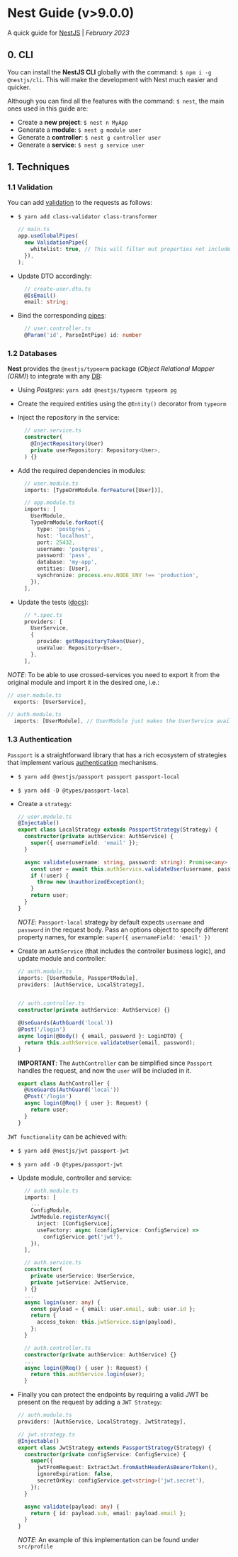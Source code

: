# Nest Guide (v>9.0.0)

A quick guide for [NestJS](https://docs.nestjs.com/) | _February 2023_

## 0. CLI

You can install the **NestJS CLI** globally with the command: `$ npm i -g @nestjs/cli`. This will make the development with Nest much easier and quicker.

Although you can find all the features with the command: `$ nest`, the main ones used in this guide are:

- Create a **new project**: `$ nest n MyApp`
- Generate a **module**: `$ nest g module user`
- Generate a **controller**: `$ nest g controller user`
- Generate a **service**: `$ nest g service user`

## 1. Techniques

### 1.1 Validation

You can add [validation](https://docs.nestjs.com/techniques/validation) to the requests as follows:

- `$ yarn add class-validator class-transformer`
  ```ts
  // main.ts
  app.useGlobalPipes(
    new ValidationPipe({
      whitelist: true, // This will filter out properties not included in the expected DTO
    }),
  );
  ```
- Update DTO accordingly:

  ```ts
    // create-user.dto.ts
    @IsEmail()
    email: string;

  ```

- Bind the corresponding [pipes](https://docs.nestjs.com/pipes):

  ```ts
    // user.controller.ts
    @Param('id', ParseIntPipe) id: number
  ```

### 1.2 Databases

**Nest** provides the `@nestjs/typeorm` package (_Object Relational Mapper (ORM)_) to integrate with any [DB](https://docs.nestjs.com/techniques/database):

- Using _Postgres_: `yarn add @nestjs/typeorm typeorm pg`
- Create the required entities using the `@Entity()` decorator from `typeorm`
- Inject the repository in the service:

  ```ts
    // user.service.ts
    constructor(
      @InjectRepository(User)
      private userRepository: Repository<User>,
    ) {}
  ```

- Add the required dependencies in modules:

  ```ts
    // user.module.ts
    imports: [TypeOrmModule.forFeature([User])],

    // app.module.ts
    imports: [
      UserModule,
      TypeOrmModule.forRoot({
        type: 'postgres',
        host: 'localhost',
        port: 25432,
        username: 'postgres',
        password: 'pass',
        database: 'my-app',
        entities: [User],
        synchronize: process.env.NODE_ENV !== 'production',
      }),
    ],
  ```

- Update the tests ([docs](https://docs.nestjs.com/techniques/database#testing)):

  ```ts
    // *.spec.ts
    providers: [
      UserService,
      {
        provide: getRepositoryToken(User),
        useValue: Repository<User>,
      },
    ],

  ```

_NOTE_: To be able to use crossed-services you need to export it from the original module and import it in the desired one, i.e.:

```ts
// user.module.ts
  exports: [UserService],

// auth.module.ts
  imports: [UserModule], // UserModule just makes the UserService available, nothing else
```

### 1.3 Authentication

`Passport` is a straightforward library that has a rich ecosystem of strategies that implement various [authentication](https://docs.nestjs.com/security/authentication) mechanisms.

- `$ yarn add @nestjs/passport passport passport-local`
- `$ yarn add -D @types/passport-local`
- Create a `strategy`:

  ```ts
  // user.module.ts
  @Injectable()
  export class LocalStrategy extends PassportStrategy(Strategy) {
    constructor(private authService: AuthService) {
      super({ usernameField: 'email' });
    }

    async validate(username: string, password: string): Promise<any> {
      const user = await this.authService.validateUser(username, password);
      if (!user) {
        throw new UnauthorizedException();
      }
      return user;
    }
  }
  ```

  _NOTE_: `Passport-local` strategy by default expects `username` and `password` in the request body. Pass an options object to specify different property names, for example: `super({ usernameField: 'email' })`

- Create an `AuthService` (that includes the controller business logic), and update module and controller:

  ```ts
  // auth.module.ts
  imports: [UserModule, PassportModule],
  providers: [AuthService, LocalStrategy],


  // auth.controller.ts
  constructor(private authService: AuthService) {}

  @UseGuards(AuthGuard('local'))
  @Post('/login')
  async login(@Body() { email, password }: LoginDTO) {
    return this.authService.validateUser(email, password);
  }
  ```

  **IMPORTANT**: The `AuthController` can be simplified since `Passport` handles the request, and now the `user` will be included in it.

  ```ts
  export class AuthController {
    @UseGuards(AuthGuard('local'))
    @Post('/login')
    async login(@Req() { user }: Request) {
      return user;
    }
  }
  ```

`JWT functionality` can be achieved with:

- `$ yarn add @nestjs/jwt passport-jwt`
- `$ yarn add -D @types/passport-jwt`
- Update module, controller and service:

  ```ts
    // auth.module.ts
    imports: [
      ...
      ConfigModule,
      JwtModule.registerAsync({
        inject: [ConfigService],
        useFactory: async (configService: ConfigService) =>
          configService.get('jwt'),
      }),
    ],

    // auth.service.ts
    constructor(
      private userService: UserService,
      private jwtService: JwtService,
    ) {}
    ...
    async login(user: any) {
      const payload = { email: user.email, sub: user.id };
      return {
        access_token: this.jwtService.sign(payload),
      };
    }

    // auth.controller.ts
    constructor(private authService: AuthService) {}
    ...
    async login(@Req() { user }: Request) {
      return this.authService.login(user);
    }
  ```

- Finally you can protect the endpoints by requiring a valid JWT be present on the request by adding a `JWT Strategy`:

  ```ts
  // auth.module.ts
  providers: [AuthService, LocalStrategy, JwtStrategy],

  // jwt.strategy.ts
  @Injectable()
  export class JwtStrategy extends PassportStrategy(Strategy) {
    constructor(private configService: ConfigService) {
      super({
        jwtFromRequest: ExtractJwt.fromAuthHeaderAsBearerToken(),
        ignoreExpiration: false,
        secretOrKey: configService.get<string>('jwt.secret'),
      });
    }

    async validate(payload: any) {
      return { id: payload.sub, email: payload.email };
    }
  }
  ```

  _NOTE_: An example of this implementation can be found under `src/profile`
